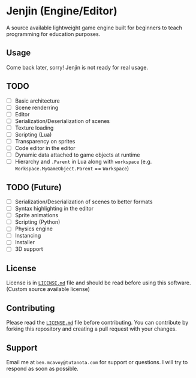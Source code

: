 # Jenjin (Engine/Editor)
A source available lightweight game engine built for beginners to teach programming for education purposes.

## Usage
Come back later, sorry! Jenjin is not ready for real usage.

## TODO
- [ ] Basic architecture
- [ ] Scene renderring
- [ ] Editor
- [ ] Serialization/Deserialization of scenes
- [ ] Texture loading
- [ ] Scripting (Lua)
- [ ] Transparency on sprites
- [ ] Code editor in the editor
- [ ] Dynamic data attached to game objects at runtime
- [ ] Hierarchy and `.Parent` in Lua along with `workspace` (e.g. `Workspace.MyGameObject.Parent` == `Workspace`)

## TODO (Future)
- [ ] Serialization/Deserialization of scenes to better formats
- [ ] Syntax highlighting in the editor
- [ ] Sprite animations
- [ ] Scripting (Python)
- [ ] Physics engine
- [ ] Instancing
- [ ] Installer
- [ ] 3D support

## License
License is in [`LICENSE.md`](LICENSE.md) file and should be read before using this software. (Custom source available license)

## Contributing
Please read the [`LICENSE.md`](LICENSE.md) file before contributing. You can contribute by forking this repository and creating a pull request with your changes.

## Support
Email me at `ben.mcavoy@tutanota.com` for support or questions. I will try to respond as soon as possible.

